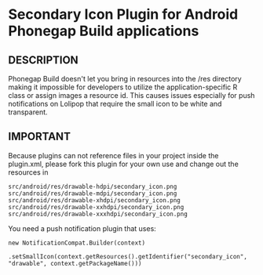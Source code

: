 # Secondary Icon Plugin for Android Phonegap Build applications

## DESCRIPTION
Phonegap Build doesn't let you bring in resources into the /res directory making it impossible for developers to utilize the application-specific R class or assign images a resource id. This causes issues especially for push notifications on Lolipop that require the small icon to be white and transparent.

## IMPORTANT
Because plugins can not reference files in your project inside the plugin.xml, please fork this plugin for your own use and change out the resources in
```
src/android/res/drawable-hdpi/secondary_icon.png
src/android/res/drawable-mdpi/secondary_icon.png
src/android/res/drawable-xhdpi/secondary_icon.png
src/android/res/drawable-xxhdpi/secondary_icon.png
src/android/res/drawable-xxxhdpi/secondary_icon.png
```

You need a push notification plugin that uses:
```
new NotificationCompat.Builder(context)
        .setSmallIcon(context.getResources().getIdentifier("secondary_icon", "drawable", context.getPackageName()))
```
